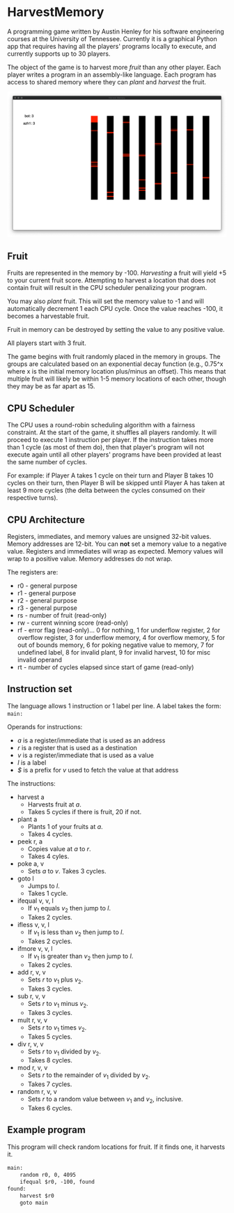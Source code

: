 # HarvestMemory

A programming game written by Austin Henley for his software engineering courses at the University of Tennessee. Currently it is a graphical Python app that requires having all the players' programs locally to execute, and currently supports up to 30 players.

The object of the game is to harvest more _fruit_ than any other player. Each player writes a program in an assembly-like language. Each program has access to shared memory where they can _plant_ and _harvest_ the fruit.

![Harvest Memory's GUI.](https://github.com/AZHenley/HarvestMemory/blob/master/screenshot.png "Havest Memory's GUI. The left shows player scores. The right shows the memory. Red is fruit.")


## Fruit

Fruits are represented in the memory by -100. _Harvesting_ a fruit will yield +5 to your current fruit score. Attempting to harvest a location that does not contain fruit will result in the CPU scheduler penalizing your program.

You may also _plant_ fruit. This will set the memory value to -1 and will automatically decrement 1 each CPU cycle. Once the value reaches -100, it becomes a harvestable fruit.

Fruit in memory can be destroyed by setting the value to any positive value.

All players start with 3 fruit.

The game begins with fruit randomly placed in the memory in groups. The groups are calculated based on an exponential decay function (e.g., 0.75^x where x is the initial memory location plus/minus an offset). This means that multiple fruit will likely be within 1-5 memory locations of each other, though they may be as far apart as 15.


## CPU Scheduler

The CPU uses a round-robin scheduling algorithm with a fairness constraint. At the start of the game, it shuffles all players randomly. It will proceed to execute 1 instruction per player. If the instruction takes more than 1 cycle (as most of them do), then that player's program will not execute again until all other players' programs have been provided at least the same number of cycles.

For example: if Player A takes 1 cycle on their turn and Player B takes 10 cycles on their turn, then Player B will be skipped until Player A has taken at least 9 more cycles (the delta between the cycles consumed on their respective turns).


## CPU Architecture

Registers, immediates, and memory values are unsigned 32-bit values. Memory addresses are 12-bit. You can **not** set a memory value to a negative value. Registers and immediates will wrap as expected. Memory values will wrap to a positive value. Memory addresses do not wrap.

The registers are:
* r0  - general purpose
* r1  - general purpose
* r2  - general purpose
* r3  - general purpose
* rs  - number of fruit (read-only)
* rw  - current winning score (read-only)
* rf  - error flag (read-only)... 0 for nothing, 1 for underflow register, 2 for overflow register, 3 for underflow memory, 4 for overflow memory, 5 for out of bounds memory, 6 for poking negative value to memory, 7 for undefined label, 8 for invalid plant, 9 for invalid harvest, 10 for misc invalid operand
* rt  - number of cycles elapsed since start of game (read-only) 


## Instruction set

The language allows 1 instruction or 1 label per line. A label takes the form: `main:`

Operands for instructions: 

* _a_ is a register/immediate that is used as an address
* _r_ is a register that is used as a destination
* _v_ is a register/immediate that is used as a value
* _l_ is a label
* _$_ is a prefix for _v_ used to fetch the value at that address

The instructions:

* harvest a
  * Harvests fruit at _a_.
  * Takes 5 cycles if there is fruit, 20 if not.
* plant a
  * Plants 1 of your fruits at _a_.
  * Takes 4 cycles.
* peek r, a
  * Copies value at _a_ to _r_.
  * Takes 4 cyles.
* poke a, v
  * Sets _a_ to _v_.
  Takes 3 cycles.
* goto l
  * Jumps to _l_.
  * Takes 1 cycle.
* ifequal v, v, l
  * If _v_<sub>1</sub> equals _v_<sub>2</sub> then jump to _l_.
  * Takes 2 cycles.
* ifless v, v, l
  * If _v_<sub>1</sub> is less than _v_<sub>2</sub> then jump to _l_.
  * Takes 2 cycles.
* ifmore v, v, l
  * If _v_<sub>1</sub> is greater than _v_<sub>2</sub> then jump to _l_.
  * Takes 2 cycles.
* add r, v, v
  * Sets _r_ to _v_<sub>1</sub> plus _v_<sub>2</sub>.
  * Takes 3 cycles.
* sub r, v, v
  * Sets _r_ to _v_<sub>1</sub> minus _v_<sub>2</sub>.
  * Takes 3 cycles.
* mult r, v, v
  * Sets _r_ to _v_<sub>1</sub> times _v_<sub>2</sub>.
  * Takes 5 cycles.
* div r, v, v
  * Sets _r_ to _v_<sub>1</sub> divided by _v_<sub>2</sub>.
  * Takes 8 cycles.
* mod r, v, v
  * Sets _r_ to the remainder of _v_<sub>1</sub> divided by _v_<sub>2</sub>.
  * Takes 7 cycles.
* random r, v, v
  * Sets _r_ to a random value between _v_<sub>1</sub> and _v_<sub>2</sub>, inclusive.
  * Takes 6 cycles.


## Example program

This program will check random locations for fruit. If it finds one, it harvests it.

    main:
        random r0, 0, 4095
        ifequal $r0, -100, found 
    found:
        harvest $r0
        goto main
